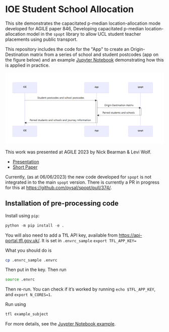 # IOE Student School Allocation

This site demonstrates the capacitated p-median location-allocation mode
developed for AGILE paper 846, Developing capacitated p-median
location-allocation model in the `spopt` library to allow UCL student teacher
placements using public transport.

This repository includes the code for the "App" to create an Origin-Destination
matrix from a series of school and student postcodes (app on the figure below)
and an example
[Jupyter Notebook](https://github.com/UCL/ioe-student-school-allocation/blob/main/reproducible-notebook.ipynb)
demonstrating how this is applied in practice.

![flowchart](https://github.com/UCL/ioe-student-school-allocation/blob/main/agile/mermaid-flowchart.png)

This work was presented at AGILE 2023 by Nick Bearman & Levi Wolf.

- [Presentation](https://github.com/UCL/ioe-student-school-allocation/blob/main/agile/presentation.pdf)
- [Short Paper](https://github.com/UCL/ioe-student-school-allocation/blob/main/agile/short-paper.pdf)

Currently, (as at 06/06/2023) the new code developed for `spopt` is not
integrated in to the main `spopt` version. There is currently a PR in progress
for this at <https://github.com/pysal/spopt/pull/374/>.

## Installation of pre-processing code

Install using `pip`:

```python
python -m pip install -e .
```

You will also need to add a TfL API key, available from
<https://api-portal.tfl.gov.uk/>. It is set in `.envrc_sample`
`export TFL_APP_KEY=`

What you should do is

```sh
cp .envrc_sample .envrc
```

Then put in the key. Then run

```sh
source .envrc
```

Then re-run. You can check if it’s worked by running `echo $TFL_APP_KEY`, and
`export N_CORES=1`.

Run using

```sh
tfl example_subject
```

For more details, see the
[Juypter Notebook example](https://github.com/UCL/ioe-student-school-allocation/blob/main/reproducible-example.ipynb).
